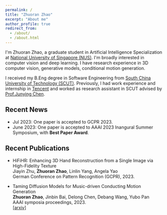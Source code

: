 ```yaml
---
permalink: /
title: "Zhuoran Zhao"
excerpt: "About me"
author_profile: true
redirect_from: 
  - /about/
  - /about.html
---
```


I'm Zhuoran Zhao, a graduate student in Artificial Intelligence Specialization at [National University of Singapore (NUS)](https://nus.edu.sg/). I'm broadly interested in computer vision and deep learning. I have research experience in 3D computer vision, generative models, conditional motion generation.

I received my B.Eng degree in Software Engineering from [South China University of Technology (SCUT)](https://www.scut.edu.cn/en/). Previously, I had work experience and internship in [Tencent](https://www.tencent.com/en-us/) and worked as research assistant in SCUT advised by [Prof.Junying Chen](https://www2.scut.edu.cn/sse/2018/0614/c16789a270666/page.htm).

## Recent News
- Jul 2023: One paper is accepted to GCPR 2023.
- June 2023: One paper is accepted to AAAI 2023 Inangural Summer Symposium, with **Best Paper Award**.

## Recent Publications
- HiFiHR: Enhancing 3D Hand Reconstruction from a Single Image via High-Fidelity Texture  
  Jiayin Zhu, **Zhuoran Zhao**, Linlin Yang, Angela Yao  
  German Conference on Pattern Recognition (GCPR), 2023.

- Taming Diffusion Models for Music-driven
Conducting Motion Generation  
  **Zhuoran Zhao**, Jinbin Bai, Delong Chen, Debang Wang, Yubo Pan  
  AAAI symposia proceedings, 2023.  
  [[arxiv]](https://arxiv.org/abs/2306.10065)
